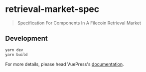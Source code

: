 # retrieval-market-spec

> Specification For Components In A Filecoin Retrieval Market

## Development

```bash
yarn dev
yarn build
```

For more details, please head VuePress's [documentation](https://v1.vuepress.vuejs.org/).

